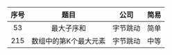 序号 | 题目 | 公司 | 简易 |
:-: | :-: |  :-: |  :-: |
53 | 最大子序和 | 字节跳动 |  简单 |
215 | 数组中的第K个最大元素 | 字节跳动 |  中等 |
